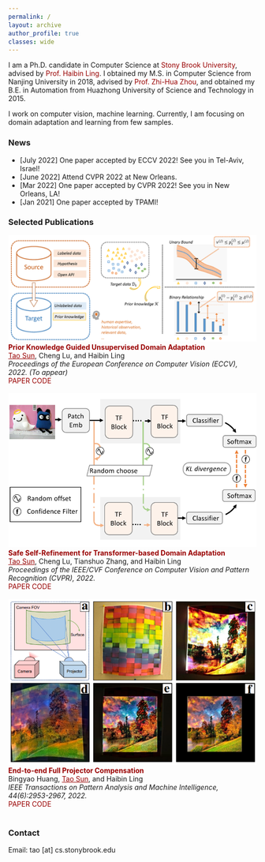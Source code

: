 ```yaml
---
permalink: /
layout: archive
author_profile: true
classes: wide
---
```


<style>a{ TEXT-DECORATION:none; color: #990000;}a:hover{TEXT-DECORATION:underline ; color: #990000;}</style>


I am a Ph.D. candidate in Computer Science at <a href="https://www.cs.stonybrook.edu/" target="_blank" rel="nofollow" style="color:#990000;">Stony Brook University</a>, advised by <a href="https://www3.cs.stonybrook.edu/~hling/" target="_blank" rel="nofollow" style="color:#990000;">Prof. Haibin Ling</a>. I obtained my M.S. in Computer Science from Nanjing University in 2018, advised by <a href="https://cs.nju.edu.cn/zhouzh/" target="_blank" rel="nofollow" style="color:#990000;">Prof. Zhi-Hua Zhou</a>, and obtained my B.E. in Automation from Huazhong University of Science and Technology in 2015.

I work on computer vision, machine learning. Currently, I am focusing on domain adaptation and learning from few samples. 


### News
- [July 2022] One paper accepted by ECCV 2022! See you in Tel-Aviv, Israel!
- [June 2022] Attend CVPR 2022 at New Orleans.
- [Mar 2022] One paper accepted by CVPR 2022! See you in New Orleans, LA!
- [Jan 2021] One paper accepted by TPAMI!


### Selected Publications

<div class="publication">          
   <link rel="stylesheet" href="/assets/css/my.css">       
   <div class="img"><img class="img_responsive" src="/images/pub/eccv22.png"></div>         
   <div class="text">         
     <div class="title"><a style="color:#990000; font-weight:bold;">Prior Knowledge Guided Unsupervised Domain Adaptation</a></div>         
     <div class="authors"><a style="text-decoration:underline;">Tao Sun</a>, Cheng Lu, and Haibin Ling         
     </div>         
     <div>         
       <em>Proceedings of the European Conference on Computer Vision (ECCV), 2022. (To appear)</em> 
 <br> 
       <a class="btn btn--success btn--small" href="https://arxiv.org/abs/xxxx">PAPER</a>         
       <a class="btn btn--warning btn--small" href="https://github.com/tsun/KUDA">CODE</a>  
     </div>         
   </div>         
 </div> 
 <br>

<div class="publication">          
   <link rel="stylesheet" href="/assets/css/my.css">       
   <div class="img"><img class="img_responsive" src="/images/pub/cvpr22.png"></div>         
   <div class="text">         
     <div class="title"><a style="color:#990000; font-weight:bold;">Safe Self-Refinement for Transformer-based Domain Adaptation</a></div>         
     <div class="authors"><a style="text-decoration:underline;">Tao Sun</a>, Cheng Lu, Tianshuo Zhang, and Haibin Ling         
     </div>         
     <div>         
       <em>Proceedings of the IEEE/CVF Conference on Computer Vision and Pattern Recognition (CVPR), 2022.</em> 
 <br> 
       <a class="btn btn--success btn--small" href="https://arxiv.org/abs/2204.07683">PAPER</a>         
       <a class="btn btn--warning btn--small" href="https://github.com/tsun/SSRT">CODE</a>  
     </div>         
   </div>         
 </div> 
 <br>

 <div class="publication">          
   <link rel="stylesheet" href="/assets/css/my.css">       
   <div class="img"><img class="img_responsive" src="/images/pub/tpami21.png"></div>         
   <div class="text">         
     <div class="title"><a style="color:#990000; font-weight:bold;">End-to-end Full Projector Compensation</a></div>         
     <div class="authors">Bingyao Huang, <a style="text-decoration:underline;">Tao Sun</a>, and Haibin Ling         
     </div>         
     <div>         
       <em>IEEE Transactions on Pattern Analysis and Machine Intelligence, 44(6):2953-2967, 2022.</em> 
 <br> 
       <a class="btn btn--success btn--small" href="https://arxiv.org/abs/2008.00965">PAPER</a>         
       <a class="btn btn--warning btn--small" href="https://github.com/BingyaoHuang/CompenNeSt-plusplus">CODE</a>  
     </div>         
   </div>         
 </div> 
 <br>



### Contact
Email: tao [at] cs.stonybrook.edu

